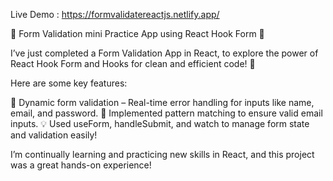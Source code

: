 Live Demo : https://formvalidatereactjs.netlify.app/

🚀 Form Validation mini Practice App using React Hook Form 🚀

I’ve just completed a Form Validation App in React, to explore the power of React Hook Form and Hooks for clean and efficient code! 🎉

Here are some key features:

🔑 Dynamic form validation – Real-time error handling for inputs like name, email, and password.
📜 Implemented pattern matching to ensure valid email inputs.
💡 Used useForm, handleSubmit, and watch to manage form state and validation easily!

I’m continually learning and practicing new skills in React, and this project was a great hands-on experience!
